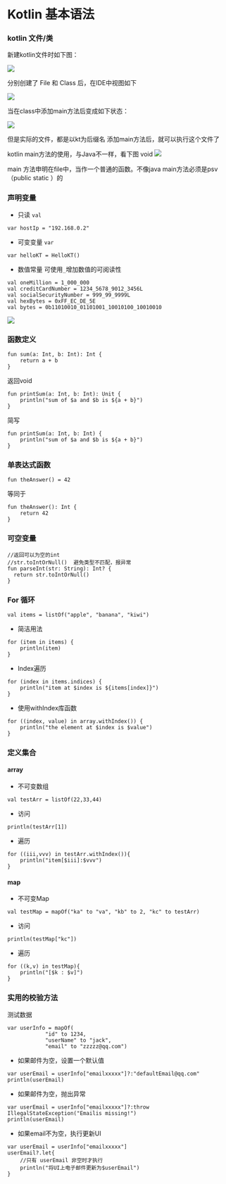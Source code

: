 # Kotlin 基本语法

### kotlin 文件/类
新建kotlin文件时如下图：

![](http://ogeijtkoy.bkt.clouddn.com/img170720.png)

分别创建了 File 和  Class  后，在IDE中视图如下

![](http://ogeijtkoy.bkt.clouddn.com/20170720165429.png)

当在class中添加main方法后变成如下状态：

![](http://ogeijtkoy.bkt.clouddn.com/20170720165706.png)

但是实际的文件，都是以kt为后缀名
添加main方法后，就可以执行这个文件了

kotlin main方法的使用，与Java不一样，看下图
void
![](http://ogeijtkoy.bkt.clouddn.com/20170720170039.png)

main 方法申明在file中，当作一个普通的函数。不像java main方法必须是psv（public static ）的

### 声明变量
- 只读  `val`
```
var hostIp = "192.168.0.2"
```
- 可变变量  `var`
```
var helloKT = HelloKT()
```

- 数值常量 可使用`_`增加数值的可阅读性
```
val oneMillion = 1_000_000
val creditCardNumber = 1234_5678_9012_3456L
val socialSecurityNumber = 999_99_9999L
val hexBytes = 0xFF_EC_DE_5E
val bytes = 0b11010010_01101001_10010100_10010010
```
![](http://ogeijtkoy.bkt.clouddn.com/20170721091838.png)

### 函数定义
```
fun sum(a: Int, b: Int): Int {
    return a + b
}
```

返回void
```
fun printSum(a: Int, b: Int): Unit {
    println("sum of $a and $b is ${a + b}")
}
```
简写
```
fun printSum(a: Int, b: Int) {
    println("sum of $a and $b is ${a + b}")
}
```

### 单表达式函数
```
fun theAnswer() = 42
```
等同于
```
fun theAnswer(): Int {
    return 42
}
```

### 可空变量
```
//返回可以为空的int
//str.toIntOrNull()  避免类型不匹配，报异常
fun parseInt(str: String): Int? {
  return str.toIntOrNull()
}
```

### For 循环
```
val items = listOf("apple", "banana", "kiwi")
```
- 简洁用法
```
for (item in items) {
    println(item)
}
```
- Index遍历
```
for (index in items.indices) {
    println("item at $index is ${items[index]}")
}
```

- 使用withIndex库函数
```
for ((index, value) in array.withIndex()) {
    println("the element at $index is $value")
}
```


### 定义集合
#### array
- 不可变数组
```
val testArr = listOf(22,33,44)
```

- 访问
```
println(testArr[1])
```
- 遍历
```
for ((iii,vvv) in testArr.withIndex()){
    println("item[$iii]:$vvv")
}
```
#### map
- 不可变Map
```
val testMap = mapOf("ka" to "va", "kb" to 2, "kc" to testArr)
```
- 访问
```
println(testMap["kc"])
```
- 遍历
```
for ((k,v) in testMap){
    println("[$k : $v]")
}
```

### 实用的校验方法
测试数据
```
var userInfo = mapOf(
            "id" to 1234,
            "userName" to "jack",
            "email" to "zzzzz@qq.com")
```
- 如果邮件为空，设置一个默认值
```
var userEmail = userInfo["emailxxxxx"]?:"defaultEmail@qq.com"
println(userEmail)
```
- 如果邮件为空，抛出异常
```
var userEmail = userInfo["emailxxxxx"]?:throw IllegalStateException("Emailis missing!")
println(userEmail)
```
- 如果email不为空，执行更新UI
```
var userEmail = userInfo["emailxxxxx"]
userEmail?.let{
    //只有 userEmail 非空时才执行
    println("将UI上电子邮件更新为$userEmail")
}
```
